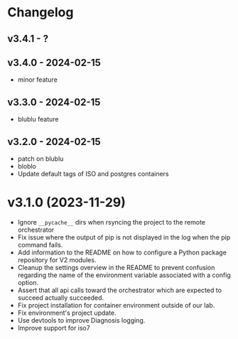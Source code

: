# Changelog


## v3.4.1 - ?


## v3.4.0 - 2024-02-15

- minor feature

## v3.3.0 - 2024-02-15

- blublu feature

## v3.2.0 - 2024-02-15

- patch on blublu
- bloblo
- Update default tags of ISO and postgres containers


# v3.1.0 (2023-11-29)

- Ignore `__pycache__` dirs when rsyncing the project to the remote orchestrator
- Fix issue where the output of pip is not displayed in the log when the pip command fails.
- Add information to the README on how to configure a Python package repository for V2 modules.
- Cleanup the settings overview in the README to prevent confusion regarding the name of the environment variable associated with a config option.
- Assert that all api calls toward the orchestrator which are expected to succeed actually succeeded.
- Fix project installation for container environment outside of our lab.
- Fix environment's project update.
- Use devtools to improve Diagnosis logging.
- Improve support for iso7

